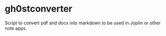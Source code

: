 # gh0stconverter
Script to convert pdf and docx into markdown to be used in Joplin or other note apps.
